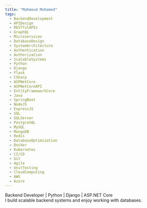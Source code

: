 ```yaml
---
title: "Mahmoud Mohamed"
tags:
  - BackendDevelopment
  - APIDesign
  - RESTfulAPIs
  - GraphQL
  - Microservices
  - DatabaseDesign
  - SystemArchitecture
  - Authentication
  - Authorization
  - ScalableSystems
  - Python
  - Django
  - Flask
  - CSharp
  - ASPNetCore
  - ASPNetCoreAPI
  - EntityFrameworkCore
  - Java
  - SpringBoot
  - NodeJS
  - ExpressJS
  - SQL
  - SQLServer
  - PostgreSQL
  - MySQL
  - MongoDB
  - Redis
  - DatabaseOptimization
  - Docker
  - Kubernetes
  - CI/CD
  - Git
  - Agile
  - UnitTesting
  - CloudComputing
  - AWS
  - Azure
---
```


Backend Developer | Python | Django | ASP.NET Core  
I build scalable backend systems and enjoy working with databases.


